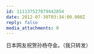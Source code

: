 ```yaml
---
id: 111137527879442854
date: 2012-07-30T03:34:00.000Z
reply: false
media_attachments: 0
---
```


日本网友祝贺孙杨夺金。（我只转发）​​​​

